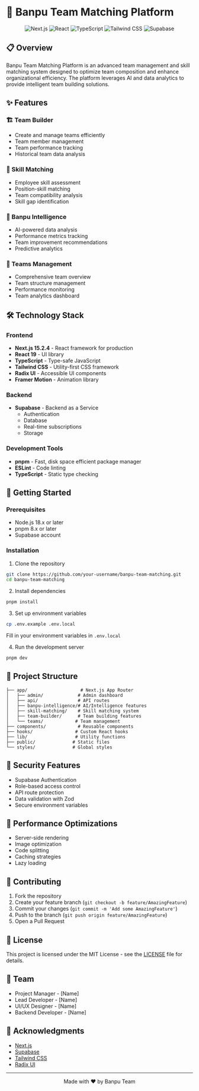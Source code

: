 # 🏢 Banpu Team Matching Platform

<div align="center">

![Next.js](https://img.shields.io/badge/Next.js-15.2.4-black?style=for-the-badge&logo=next.js&logoColor=white)
![React](https://img.shields.io/badge/React-19-blue?style=for-the-badge&logo=react&logoColor=white)
![TypeScript](https://img.shields.io/badge/TypeScript-5-blue?style=for-the-badge&logo=typescript&logoColor=white)
![Tailwind CSS](https://img.shields.io/badge/Tailwind_CSS-3.4-38B2AC?style=for-the-badge&logo=tailwind-css&logoColor=white)
![Supabase](https://img.shields.io/badge/Supabase-3ECF8E?style=for-the-badge&logo=supabase&logoColor=white)

</div>

## 📋 Overview

Banpu Team Matching Platform is an advanced team management and skill matching system designed to optimize team composition and enhance organizational efficiency. The platform leverages AI and data analytics to provide intelligent team building solutions.

## ✨ Features

### 🏗️ Team Builder
- Create and manage teams efficiently
- Team member management
- Team performance tracking
- Historical team data analysis

### 🎯 Skill Matching
- Employee skill assessment
- Position-skill matching
- Team compatibility analysis
- Skill gap identification

### 🤖 Banpu Intelligence
- AI-powered data analysis
- Performance metrics tracking
- Team improvement recommendations
- Predictive analytics

### 👥 Teams Management
- Comprehensive team overview
- Team structure management
- Performance monitoring
- Team analytics dashboard

## 🛠️ Technology Stack

### Frontend
- **Next.js 15.2.4** - React framework for production
- **React 19** - UI library
- **TypeScript** - Type-safe JavaScript
- **Tailwind CSS** - Utility-first CSS framework
- **Radix UI** - Accessible UI components
- **Framer Motion** - Animation library

### Backend
- **Supabase** - Backend as a Service
  - Authentication
  - Database
  - Real-time subscriptions
  - Storage

### Development Tools
- **pnpm** - Fast, disk space efficient package manager
- **ESLint** - Code linting
- **TypeScript** - Static type checking

## 🚀 Getting Started

### Prerequisites
- Node.js 18.x or later
- pnpm 8.x or later
- Supabase account

### Installation

1. Clone the repository
```bash
git clone https://github.com/your-username/banpu-team-matching.git
cd banpu-team-matching
```

2. Install dependencies
```bash
pnpm install
```

3. Set up environment variables
```bash
cp .env.example .env.local
```
Fill in your environment variables in `.env.local`

4. Run the development server
```bash
pnpm dev
```

## 📁 Project Structure

```
├── app/                    # Next.js App Router
│   ├── admin/             # Admin dashboard
│   ├── api/               # API routes
│   ├── banpu-intelligence/# AI/Intelligence features
│   ├── skill-matching/    # Skill matching system
│   ├── team-builder/      # Team building features
│   └── teams/            # Team management
├── components/            # Reusable components
├── hooks/                # Custom React hooks
├── lib/                  # Utility functions
├── public/              # Static files
└── styles/              # Global styles
```

## 🔐 Security Features

- Supabase Authentication
- Role-based access control
- API route protection
- Data validation with Zod
- Secure environment variables

## 🚀 Performance Optimizations

- Server-side rendering
- Image optimization
- Code splitting
- Caching strategies
- Lazy loading

## 🤝 Contributing

1. Fork the repository
2. Create your feature branch (`git checkout -b feature/AmazingFeature`)
3. Commit your changes (`git commit -m 'Add some AmazingFeature'`)
4. Push to the branch (`git push origin feature/AmazingFeature`)
5. Open a Pull Request

## 📝 License

This project is licensed under the MIT License - see the [LICENSE](LICENSE) file for details.

## 👥 Team

- Project Manager - [Name]
- Lead Developer - [Name]
- UI/UX Designer - [Name]
- Backend Developer - [Name]

## 🙏 Acknowledgments

- [Next.js](https://nextjs.org/)
- [Supabase](https://supabase.io/)
- [Tailwind CSS](https://tailwindcss.com/)
- [Radix UI](https://www.radix-ui.com/)

---

<div align="center">
Made with ❤️ by Banpu Team
</div> 
